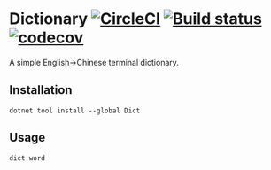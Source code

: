 # Dictionary [![CircleCI](https://circleci.com/gh/Frederick-S/Dictionary.svg?style=shield)](https://circleci.com/gh/Frederick-S/Dictionary) [![Build status](https://ci.appveyor.com/api/projects/status/x4kds2m7qri4lmky/branch/master?svg=true)](https://ci.appveyor.com/project/Frederick-S/dictionary/branch/master) [![codecov](https://codecov.io/gh/Frederick-S/Dictionary/branch/master/graph/badge.svg)](https://codecov.io/gh/Frederick-S/Dictionary)

A simple English->Chinese terminal dictionary.

## Installation
```
dotnet tool install --global Dict
```

## Usage
```
dict word
```
